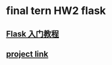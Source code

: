 # final tern HW2 flask
## [Flask 入门教程](https://github.com/helloflask/flask-tutorial/blob/master/chapters/README.md)
## [project link](https://rick20001010.pythonanywhere.com/)



